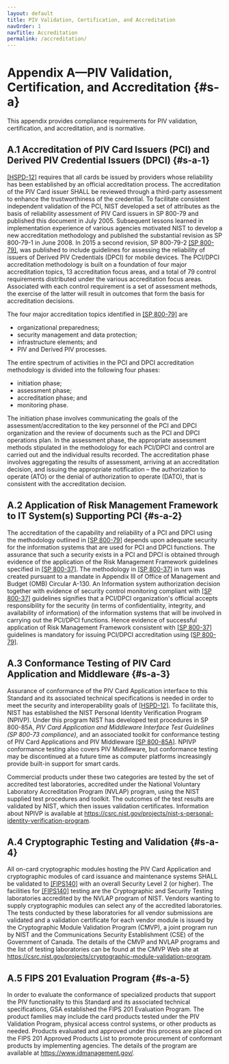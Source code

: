 ```yaml
---
layout: default
title: PIV Validation, Certification, and Accreditation
navOrder: 1
navTitle: Accreditation
permalink: /accreditation/
---
```

# Appendix A—PIV Validation, Certification, and Accreditation {#s-a}

This appendix provides compliance requirements for PIV validation, certification, and accreditation, and
is normative.

## A.1 Accreditation of PIV Card Issuers (PCI) and Derived PIV Credential Issuers (DPCI) {#s-a-1}

[[HSPD-12]](references.md#ref-HSPD-12) requires that all cards be issued by providers whose reliability has been established by an
official accreditation process. The accreditation of the PIV Card issuer SHALL be reviewed through a third-party assessment to enhance the trustworthiness of the credential. To facilitate consistent independent
validation of the PCI, NIST developed a set of attributes as the basis of reliability assessment of PIV Card
issuers in SP 800-79 and published this document in July 2005. Subsequent lessons learned in
implementation experience of various agencies 
motivated NIST to develop a new accreditation
methodology and published the substantial revision as SP 800-79-1 in June 2008. In 2015 a second revision, SP 800-79-2 [[SP 800-79]](references.md#ref-SP-800-79), was published to include guidelines for assessing the reliability of issuers of Derived PIV Credentials (DPCI) for mobile devices. The PCI/DPCI
accreditation methodology is built on a foundation of four major accreditation topics, 13 accreditation
focus areas, and a total of 79 control requirements distributed under the various accreditation focus areas.
Associated with each control requirement is a set of assessment methods, the exercise of the latter will
result in outcomes that form the basis for accreditation decisions.

The four major accreditation topics identified in [[SP 800-79]](references.md#ref-SP-800-79) are

- organizational preparedness;
- security management and data protection;
- infrastructure elements; and
- PIV and Derived PIV processes.

The entire spectrum of activities in the PCI and DPCI accreditation methodology is divided into the following four
phases:

- initiation phase;
- assessment phase;
- accreditation phase; and
- monitoring phase.

The initiation phase involves communicating the goals of the assessment/accreditation to the key
personnel of the PCI and DPCI organization and the review of documents such as the PCI and DPCI operations plan. In the
assessment phase, the appropriate assessment methods stipulated in the methodology for each PCI/DPCI and control
are carried out and the individual results recorded. The accreditation phase involves aggregating the
results of assessment, arriving at an accreditation decision, and issuing the appropriate notification – the
authorization to operate (ATO) or the denial of authorization to operate (DATO), that is consistent with
the accreditation decision.


## A.2 Application of Risk Management Framework to IT System(s) Supporting PCI {#s-a-2}

The accreditation of the capability and reliability of a PCI and DPCI using the methodology outlined in [[SP 800-79]](references.md#ref-SP-800-79) depends upon adequate security for the information systems that are used for PCI and DPCI functions. The
assurance that such a security exists in a PCI and DPCI is obtained through evidence of the application of the Risk
Management Framework guidelines specified in [[SP 800-37]](references.md#ref-SP-800-37). The methodology in [[SP 800-37]](references.md#ref-SP-800-37) in turn
was created pursuant to a mandate in Appendix III of Office of Management and Budget (OMB) Circular
A-130. An Information system authorization decision together with evidence of security control
monitoring compliant with [[SP 800-37]](references.md#ref-SP-800-37) guidelines signifies that a PCI/DPCI organization's official accepts
responsibility for the security (in terms of confidentiality, integrity, and availability of information) of the
information systems that will be involved in carrying out the PCI/DPCI functions. Hence evidence of
successful application of Risk Management Framework consistent with [[SP 800-37]](references.md#ref-SP-800-37) guidelines is
mandatory for issuing PCI/DPCI accreditation using [[SP 800-79]](references.md#ref-SP-800-79). 

## A.3 Conformance Testing of PIV Card Application and Middleware {#s-a-3}

Assurance of conformance of the PIV Card Application interface to this Standard
and its associated technical specifications is needed in order to meet the security and interoperability
goals of [[HSPD-12]](references.md#ref-HSPD-12). To facilitate this, NIST has established the NIST Personal Identity Verification
Program (NPIVP). Under this program NIST has developed test procedures in SP 800-85A, *PIV Card
Application and Middleware Interface Test Guidelines (SP 800-73 compliance)*, and an associated toolkit
for conformance testing of PIV Card Applications and PIV Middleware [[SP 800-85A]](references.md#ref-SP-800-85A). NPIVP conformance testing also covers PIV Middleware, but conformance testing may be discontinued at a future time as computer platforms increasingly provide built-in support for smart cards.

Commercial products under these two categories are tested by the set of accredited test laboratories, accredited under
the National Voluntary Laboratory Accreditation Program (NVLAP) program, using the NIST supplied
test procedures and toolkit. The outcomes of the test results are validated by NIST, which then issues
validation certificates. Information about NPIVP is available at
<https://csrc.nist.gov/projects/nist-s-personal-identity-verification-program>.

## A.4 Cryptographic Testing and Validation {#s-a-4}

All on-card cryptographic modules hosting the PIV Card Application and cryptographic modules of card
issuance and maintenance systems SHALL be validated to [[FIPS140]](references.md#ref-FIPS140) with an overall Security Level 2 (or
higher). The facilities for [[FIPS140]](references.md#ref-FIPS140) testing are the Cryptographic and Security Testing laboratories
accredited by the NVLAP program of NIST. Vendors wanting to supply cryptographic modules can
select any of the accredited laboratories. The tests conducted by these laboratories for all vendor
submissions are validated and a validation certificate for each vendor module is issued by the
Cryptographic Module Validation Program (CMVP), a joint program run by NIST and the
Communications Security Establishment (CSE) of the Government of Canada. The details of the CMVP
and NVLAP programs and the list of testing laboratories can be found at the CMVP Web site at
<https://csrc.nist.gov/projects/cryptographic-module-validation-program>.

## A.5 FIPS 201 Evaluation Program {#s-a-5}

In order to evaluate the conformance of specialized products that support the PIV functionality to
this Standard and its associated technical specifications, GSA
established the FIPS 201 Evaluation Program. The product families may include
the card products tested under the PIV Validation Program, physical access control systems, or other products as needed. Products evaluated and
approved under this process are placed on the FIPS 201 Approved Products List to promote procurement
of conformant products by implementing agencies. The details of the program are available at
<https://www.idmanagement.gov/>.

